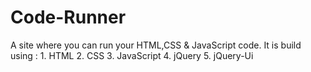 # Code-Runner
 A site where you can run your HTML,CSS & JavaScript code.
It is build using :
    1. HTML
    2. CSS
    3. JavaScript
    4. jQuery
    5. jQuery-Ui
